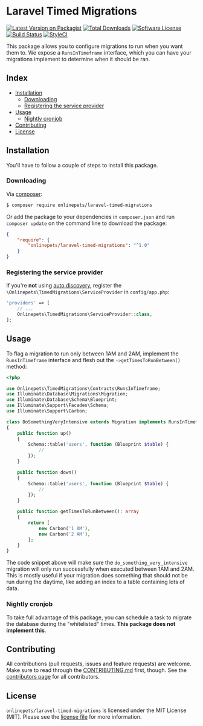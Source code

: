 # Laravel Timed Migrations

[![Latest Version on Packagist][ico-version]][link-packagist]
[![Total Downloads][ico-downloads]][link-downloads]
[![Software License][ico-license]](LICENSE.md)
[![Build Status][ico-circleci]][link-circleci]
[![StyleCI][ico-styleci]][link-styleci]

This package allows you to configure migrations to run when you want them to. We
expose a `RunsInTimeframe` interface, which you can have your migrations
implement to determine when it should be ran.

## Index
- [Installation](#installation)
  - [Downloading](#downloading)
  - [Registering the service provider](#registering-the-service-provider)
- [Usage](#usage)
  - [Nightly cronjob](#nightly-cronjob)
- [Contributing](#contributing)
- [License](#license)

## Installation
You'll have to follow a couple of steps to install this package.

### Downloading
Via [composer](http://getcomposer.org):

```bash
$ composer require onlinepets/laravel-timed-migrations
```

Or add the package to your dependencies in `composer.json` and run
`composer update` on the command line to download the package:

```json
{
    "require": {
        "onlinepets/laravel-timed-migrations": "^1.0"
    }
}
```


### Registering the service provider
If you're **not** using [auto discovery](https://medium.com/@taylorotwell/package-auto-discovery-in-laravel-5-5-ea9e3ab20518),
register the `\Onlinepets\TimedMigrations\ServiceProvider` in `config/app.php`:

```php
'providers' => [
    // ...
    Onlinepets\TimedMigrations\ServiceProvider::class,
];
```

## Usage
To flag a migration to run only between 1AM and 2AM, implement the `RunsInTimeframe`
interface and flesh out the `->getTimesToRunBetween()` method:

```php
<?php

use Onlinepets\TimedMigrations\Contracts\RunsInTimeframe;
use Illuminate\Database\Migrations\Migration;
use Illuminate\Database\Schema\Blueprint;
use Illuminate\Support\Facades\Schema;
use Illuminate\Support\Carbon;

class DoSomethingVeryIntensive extends Migration implements RunsInTimeframe
{
    public function up()
    {
        Schema::table('users', function (Blueprint $table) {
            //
        });
    }

    public function down()
    {
        Schema::table('users', function (Blueprint $table) {
            //
        });
    }

    public function getTimesToRunBetween(): array
    {
        return [
            new Carbon('1 AM'),
            new Carbon('2 AM'),
        ];
    }
}
```

The code snippet above will make sure the `do_something_very_intensive` migration
will only run successfully when executed between 1AM and 2AM. This is mostly useful
if your migration does something that should not be run during the daytime, like
adding an index to a table containing lots of data.

### Nightly cronjob
To take full advantage of this package, you can schedule a task to migrate the
database during the "whitelisted" times. **This package does not implement this**. 

## Contributing
All contributions (pull requests, issues and feature requests) are
welcome. Make sure to read through the [CONTRIBUTING.md](CONTRIBUTING.md) first,
though. See the [contributors page](../../graphs/contributors) for all contributors.

## License
`onlinepets/laravel-timed-migrations` is licensed under the MIT License (MIT). Please
see the [license file](LICENSE.md) for more information.

[ico-version]: https://img.shields.io/packagist/v/onlinepets/laravel-timed-migrations.svg?style=flat-square
[ico-license]: https://img.shields.io/badge/license-MIT-green.svg?style=flat-square
[ico-downloads]: https://img.shields.io/packagist/dt/onlinepets/laravel-timed-migrations.svg?style=flat-square
[ico-circleci]: https://img.shields.io/circleci/project/github/onlinepets/laravel-timed-migrations.svg?style=flat-square
[ico-styleci]: https://styleci.io/repos/:styleci/shield

[link-packagist]: https://packagist.org/packages/onlinepets/laravel-timed-migrations
[link-downloads]: https://packagist.org/packages/onlinepets/laravel-timed-migrations
[link-circleci]: https://circleci.com/gh/onlinepets/laravel-timed-migrations
[link-styleci]: https://styleci.io/repos/:styleci
